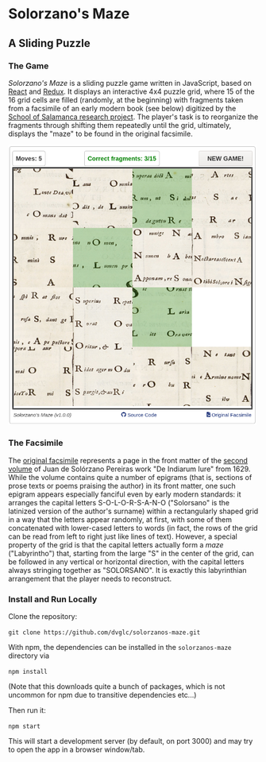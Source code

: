 # Solorzano's Maze
## A Sliding Puzzle

### The Game

_Solorzano's Maze_ is a sliding puzzle game written in JavaScript, based on [React](https://reactjs.org/) and [Redux](https://github.com/reduxjs/redux). It displays an interactive 4x4 puzzle grid, where 15 of the 16 grid cells are filled (randomly, at the beginning) with fragments taken from a facsimile of an early modern book (see below) digitized by the [School of Salamanca research project](http:www.salamanca.school). The player's task is to reorganize the fragments through shifting them repeatedly until the grid, ultimately, displays the "maze" to be found in the original facsimile.

<img src="docs/img/example.png" width="500"/>

### The Facsimile

The [original facsimile](https://facs.salamanca.school/W0096/B/W0096-B-0051.jpg) represents a page in the front matter of the [second volume](https://id.salamanca.school/texts/W0096:vol2?format=html?mode=meta) of Juan de Solórzano Pereiras work "De Indiarum Iure" from 1629. While the volume contains quite a number of epigrams (that is, sections of prose texts or poems praising the author) in its front matter, one such epigram appears especially fanciful even by early modern standards: it arranges the capital letters S-O-L-O-R-S-A-N-O ("Solorsano" is the latinized version of the author's surname) within a rectangularly shaped grid in a way that the letters appear randomly, at first, with some of them concatenated with lower-cased letters to words (in fact, the rows of the grid can be read from left to right just like lines of text). However, a special property of the grid is that the capital letters actually form a _maze_ ("Labyrintho") that, starting from the large "S" in the center of the grid, can be followed in any vertical or horizontal direction, with the capital letters always stringing together as "SOLORSANO". It is exactly this labyrinthian arrangement that the player needs to reconstruct.


### Install and Run Locally

Clone the repository:

`git clone https://github.com/dvglc/solorzanos-maze.git`

With npm, the dependencies can be installed in the `solorzanos-maze` directory via

`npm install` 

(Note that this downloads quite a bunch of packages, which is not uncommon for npm due to transitive dependencies etc...)

Then run it:

`npm start`

This will start a development server (by default, on port 3000) and may try to open the app in a browser window/tab.
